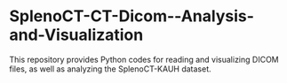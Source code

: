 # SplenoCT-CT-Dicom--Analysis-and-Visualization
This repository provides Python codes for reading and visualizing DICOM files, as well as analyzing the SplenoCT-KAUH dataset.
